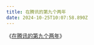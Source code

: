 ```yaml
---
title: 在腾讯的第九个两年
date: 2024-10-25T10:07:58.890Z
---
```


《[在腾讯的第九个两年](https://www.cssforest.org/2024/06/03/%E5%9C%A8%E8%85%BE%E8%AE%AF%E7%9A%84%E7%AC%AC%E4%B9%9D%E4%B8%AA%E4%B8%A4%E5%B9%B4.html)》